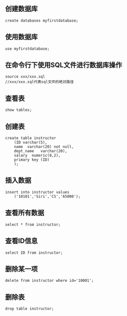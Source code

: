 ## 创建数据库
    create databases myfirstdatabase;
## 使用数据库
    use myfirstdatabase;
## 在命令行下使用SQL文件进行数据库操作
    source xxx/xxx.sql
    //xxx/xxx.sql代表sql文件的绝对路径
## 查看表
    show tables;
## 创建表
    create table instructor
        (ID	varchar(5), 
        name  varchar(20) not null, 
        dept_name	varchar(20), 
        salary	numeric(8,2),
        primary key (ID)
        );
## 插入数据
    insert into instructor values
        ('10101','Siri','CS','65000');
## 查看所有数据
    select * from instructor;
## 查看ID信息
    select ID from instructor;
## 删除某一项
    delete from instructor where id='10001';
## 删除表
    drop table instructor;
